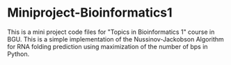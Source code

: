 # Miniproject-Bioinformatics1

This is a mini project code files for "Topics in Bioinformatics 1" course in BGU.
This is a simple implementation of the Nussinov-Jackobson Algorithm for RNA folding prediction using maximization of the number of bps in Python.

